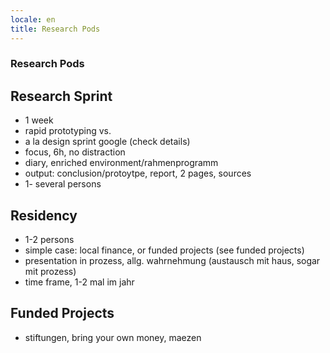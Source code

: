```yaml
---
locale: en
title: Research Pods
---
```


### Research Pods

## Research Sprint
- 1 week
- rapid prototyping vs. 
- a la design sprint google (check details)
- focus, 6h, no distraction
- diary, enriched environment/rahmenprogramm
- output: conclusion/protoytpe, report, 2 pages, sources
- 1- several persons

## Residency
- 1-2 persons
- simple case: local finance, or funded projects (see funded projects)
- presentation in prozess, allg. wahrnehmung (austausch mit haus, sogar mit prozess)
- time frame, 1-2 mal im jahr

## Funded Projects
- stiftungen, bring your own money, maezen





